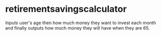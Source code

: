 # retirementsavingscalculator

Inputs user's age then how much money they want to invest each month and finally outputs how much money they will have when they are 65.
